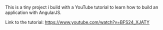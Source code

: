 This is a tiny project i build with a YouTube tutorial to learn how to build an application with AngularJS.

Link to the tutorial: https://www.youtube.com/watch?v=BFS24_XJATY